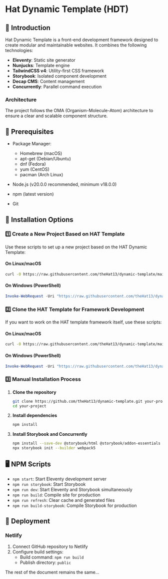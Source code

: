 # Hat Dynamic Template (HDT)

## 🌟 Introduction

Hat Dynamic Template is a front-end development framework designed to create modular and maintainable websites. It combines the following technologies:

- **Eleventy**: Static site generator
- **Nunjucks**: Template engine
- **TailwindCSS v4**: Utility-first CSS framework
- **Storybook**: Isolated component development
- **Decap CMS**: Content management
- **Concurrently**: Parallel command execution

### Architecture

The project follows the OMA (Organism-Molecule-Atom) architecture to ensure a clear and scalable component structure.

## 🔧 Prerequisites

- Package Manager:
  - Homebrew (macOS)
  - apt-get (Debian/Ubuntu)
  - dnf (Fedora)
  - yum (CentOS)
  - pacman (Arch Linux)

- Node.js (v20.0.0 recommended, minimum v18.0.0)
- npm (latest version)
- Git

## 🚀 Installation Options

### 1️⃣ Create a New Project Based on HAT Template

Use these scripts to set up a new project based on the HAT Dynamic Template:

#### On Linux/macOS

```sh
curl -O https://raw.githubusercontent.com/theHat13/dynamic-template/main/docs/scripts/setup-new-project.sh && chmod +x setup-new-project.sh && ./setup-new-project.sh
```

#### On Windows (PowerShell)

```powershell
Invoke-WebRequest -Uri "https://raw.githubusercontent.com/theHat13/dynamic-template/main/docs/scripts/setup-new-project.ps1" -OutFile "setup-new-project.ps1" ; .\setup-new-project.ps1
```

### 2️⃣ Clone the HAT Template for Framework Development

If you want to work on the HAT template framework itself, use these scripts:

#### On Linux/macOS

```sh
curl -O https://raw.githubusercontent.com/theHat13/dynamic-template/main/docs/scripts/clone-hat-template.sh && chmod +x clone-hat-template.sh && ./clone-hat-template.sh
```

#### On Windows (PowerShell)

```powershell
Invoke-WebRequest -Uri "https://raw.githubusercontent.com/theHat13/dynamic-template/main/docs/scripts/clone-hat-template.ps1" -OutFile "clone-hat-template.ps1" ; .\clone-hat-template.ps1
```

### 3️⃣ Manual Installation Process

1. **Clone the repository**

   ```sh
   git clone https://github.com/theHat13/dynamic-template.git your-project
   cd your-project
   ```

2. **Install dependencies**

   ```sh
   npm install
   ```

3. **Install Storybook and Concurrently**

   ```sh
   npm install --save-dev @storybook/html @storybook/addon-essentials concurrently
   npx storybook init --builder webpack5
   ```

## 🖥 NPM Scripts

- `npm start`: Start Eleventy development server
- `npm run storybook`: Start Storybook
- `npm run dev`: Start Eleventy and Storybook simultaneously
- `npm run build`: Compile site for production
- `npm run refresh`: Clear cache and generated files
- `npm run build-storybook`: Compile Storybook for production

## 🚢 Deployment

### Netlify

1. Connect GitHub repository to Netlify
2. Configure build settings:
   - Build command: `npm run build`
   - Publish directory: `public`

The rest of the document remains the same...